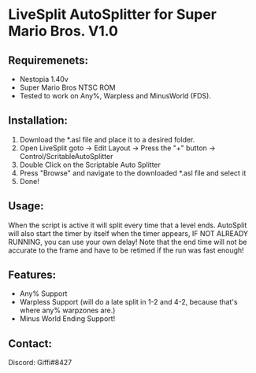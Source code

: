 # LiveSplit AutoSplitter for Super Mario Bros. V1.0

## Requiremenets:
   - Nestopia 1.40v
   - Super Mario Bros NTSC ROM
   - Tested to work on Any%, Warpless and MinusWorld (FDS).

## Installation:
   1. Download the *.asl file and place it to a desired folder.
   2. Open LiveSplit goto -> Edit Layout -> Press the "+" button -> Control/ScritableAutoSplitter
   3. Double Click on the Scriptable Auto Splitter
   4. Press "Browse" and navigate to the downloaded *.asl file and select it
   5. Done!

## Usage: 
   When the script is active it will split every time that a level ends.
   AutoSplit will also start the timer by itself when the timer appears, IF NOT ALREADY RUNNING, you can use your own delay!
   Note that the end time will not be accurate to the frame and have to be retimed if the run was fast enough!

## Features:
   - Any% Support
   - Warpless Support (will do a late split in 1-2 and 4-2, because that's where any% warpzones are.)
   - Minus World Ending Support!
   
## Contact:
Discord: Giffi#8427
